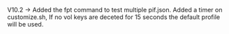 V10.2 -> Added the fpt command to test multiple pif.json. Added a timer on customize.sh, If no vol keys are deceted for 15 seconds the default profile will be used.
